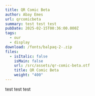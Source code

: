 ```yaml
---
title: QR Comic Beta
author: Abay Emes
url: qrcomicbeta
summary: test test test
pubDate: 2025-02-15T00:36:00.000Z
tags:
  - our
  - display
download: /fonts/balpaq-2-.zip
files:
  - isItalic: false
    isMain: false
    url: /src/assets/qr-comic-beta.otf
    title: QR Comic Beta
    weight: "400"
---
```

test test test
